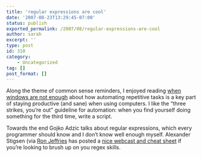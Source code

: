 ```yaml
---
title: 'regular expressions are cool'
date: '2007-08-23T13:29:45-07:00'
status: publish
exported_permalink: /2007/08/regular-expressions-are-cool
author: sarah
excerpt: ''
type: post
id: 310
category:
    - Uncategorized
tag: []
post_format: []
---
```

Along the theme of common sense reminders, I enjoyed reading [when windows are not enough](http://gojko.net/2007/08/21/when-windows-are-not-enough) about how automating repetitive tasks is a key part of staying productive (and sane) when using computers. I like the “three strikes, you’re out” guideline for automation: when you find yourself doing something for the third time, write a script.

Towards the end Gojko Adzic talks about regular expressions, which every programmer should know and I don’t know well enough myself. Alexander Stigsen (via [Ron Jeffries](http://blog.eronj.com/2007/08/04/alexander-stigsen-explains-regular-expressions/) has posted a [nice webcast and cheat sheet](http://e-texteditor.com/blog/2007/regular_expressions_tutorial) if you’re looking to brush up on you regex skills.